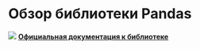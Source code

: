# Обзор библиотеки Pandas
![](../img/pandas.jpg)
[**Официальная документация к библиотеке**](https://pandas.pydata.org)